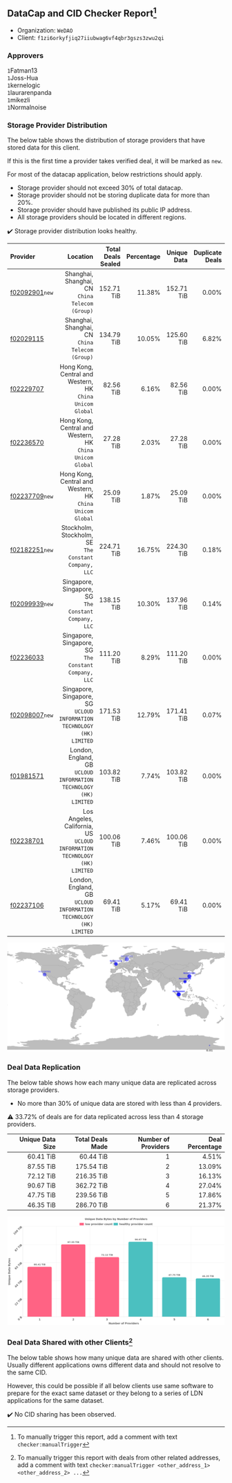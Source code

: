 ## DataCap and CID Checker Report[^1]
 - Organization: `WeDAO`
 - Client: `f1zi6orkyfjiq27iiubwag6vf4qbr3gszs3zwu2qi`
### Approvers
`1`Fatman13<br/>`1`Joss-Hua<br/>`1`kernelogic<br/>`1`laurarenpanda<br/>`1`mikezli<br/>`1`Normalnoise

### Storage Provider Distribution
The below table shows the distribution of storage providers that have stored data for this client.

If this is the first time a provider takes verified deal, it will be marked as `new`.

For most of the datacap application, below restrictions should apply.
 - Storage provider should not exceed 30% of total datacap.
 - Storage provider should not be storing duplicate data for more than 20%.
 - Storage provider should have published its public IP address.
 - All storage providers should be located in different regions.

✔️ Storage provider distribution looks healthy.

| Provider                                                    |                                                                     Location | Total Deals Sealed | Percentage | Unique Data | Duplicate Deals |
| :---------------------------------------------------------- | ---------------------------------------------------------------------------: | -----------------: | ---------: | ----------: | --------------: |
| [f02092901](https://filfox.info/en/address/f02092901)`new`  |                           Shanghai, Shanghai, CN<br/>`China Telecom (Group)` |         152.71 TiB |     11.38% |  152.71 TiB |           0.00% |
| [f02029115](https://filfox.info/en/address/f02029115)       |                           Shanghai, Shanghai, CN<br/>`China Telecom (Group)` |         134.79 TiB |     10.05% |  125.60 TiB |           6.82% |
| [f02229707](https://filfox.info/en/address/f02229707)       |                 Hong Kong, Central and Western, HK<br/>`China Unicom Global` |          82.56 TiB |      6.16% |   82.56 TiB |           0.00% |
| [f02236570](https://filfox.info/en/address/f02236570)       |                 Hong Kong, Central and Western, HK<br/>`China Unicom Global` |          27.28 TiB |      2.03% |   27.28 TiB |           0.00% |
| [f02237709](https://filfox.info/en/address/f02237709)`new`  |                 Hong Kong, Central and Western, HK<br/>`China Unicom Global` |          25.09 TiB |      1.87% |   25.09 TiB |           0.00% |
| [f02182251](https://filfox.info/en/address/f02182251)`new`  |                     Stockholm, Stockholm, SE<br/>`The Constant Company, LLC` |         224.71 TiB |     16.75% |  224.30 TiB |           0.18% |
| [f02099939](https://filfox.info/en/address/f02099939)`new`  |                     Singapore, Singapore, SG<br/>`The Constant Company, LLC` |         138.15 TiB |     10.30% |  137.96 TiB |           0.14% |
| [f02236033](https://filfox.info/en/address/f02236033)       |                     Singapore, Singapore, SG<br/>`The Constant Company, LLC` |         111.20 TiB |      8.29% |  111.20 TiB |           0.00% |
| [f02098007](https://filfox.info/en/address/f02098007)`new`  |    Singapore, Singapore, SG<br/>`UCLOUD INFORMATION TECHNOLOGY (HK) LIMITED` |         171.53 TiB |     12.79% |  171.41 TiB |           0.07% |
| [f01981571](https://filfox.info/en/address/f01981571)       |         London, England, GB<br/>`UCLOUD INFORMATION TECHNOLOGY (HK) LIMITED` |         103.82 TiB |      7.74% |  103.82 TiB |           0.00% |
| [f02238701](https://filfox.info/en/address/f02238701)       | Los Angeles, California, US<br/>`UCLOUD INFORMATION TECHNOLOGY (HK) LIMITED` |         100.06 TiB |      7.46% |  100.06 TiB |           0.00% |
| [f02237106](https://filfox.info/en/address/f02237106)       |         London, England, GB<br/>`UCLOUD INFORMATION TECHNOLOGY (HK) LIMITED` |          69.41 TiB |      5.17% |   69.41 TiB |           0.00% |

<img src="https://raw.githubusercontent.com/data-preservation-programs/filplus-checker-assets/main/filecoin-project/filecoin-plus-large-datasets/issues/1820/1690366481876.png"/>

### Deal Data Replication
The below table shows how each many unique data are replicated across storage providers.

- No more than 30% of unique data are stored with less than 4 providers.

⚠️ 33.72% of deals are for data replicated across less than 4 storage providers.

| Unique Data Size | Total Deals Made | Number of Providers | Deal Percentage |
| ---------------: | ---------------: | ------------------: | --------------: |
|        60.41 TiB |        60.44 TiB |                   1 |           4.51% |
|        87.55 TiB |       175.54 TiB |                   2 |          13.09% |
|        72.12 TiB |       216.35 TiB |                   3 |          16.13% |
|        90.67 TiB |       362.72 TiB |                   4 |          27.04% |
|        47.75 TiB |       239.56 TiB |                   5 |          17.86% |
|        46.35 TiB |       286.70 TiB |                   6 |          21.37% |

<img src="https://raw.githubusercontent.com/data-preservation-programs/filplus-checker-assets/main/filecoin-project/filecoin-plus-large-datasets/issues/1820/1690366482666.png"/>

### Deal Data Shared with other Clients[^3]
The below table shows how many unique data are shared with other clients.
Usually different applications owns different data and should not resolve to the same CID.

However, this could be possible if all below clients use same software to prepare for the exact same dataset or they belong to a series of LDN applications for the same dataset.

✔️ No CID sharing has been observed.

[^1]: To manually trigger this report, add a comment with text `checker:manualTrigger`

[^2]: Deals from those addresses are combined into this report as they are specified with `checker:manualTrigger`

[^3]: To manually trigger this report with deals from other related addresses, add a comment with text `checker:manualTrigger <other_address_1> <other_address_2> ...`
